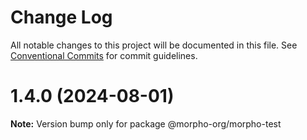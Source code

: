 # Change Log

All notable changes to this project will be documented in this file.
See [Conventional Commits](https://conventionalcommits.org) for commit guidelines.

# 1.4.0 (2024-08-01)

**Note:** Version bump only for package @morpho-org/morpho-test
